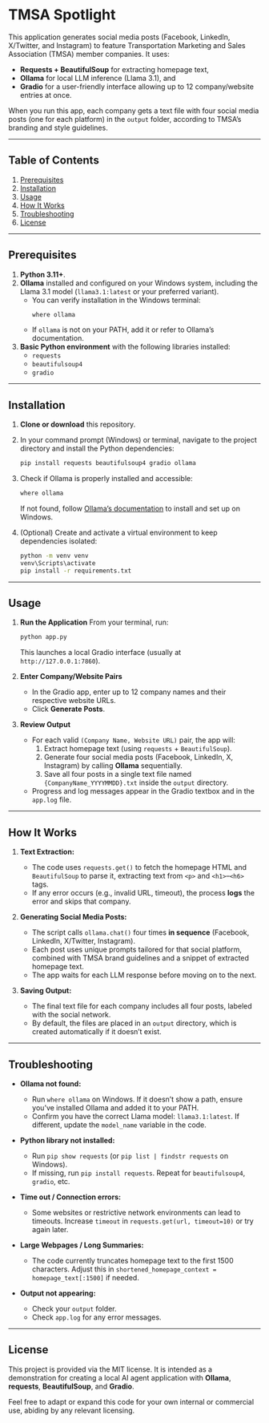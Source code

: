 # TMSA Spotlight

This application generates social media posts (Facebook, LinkedIn, X/Twitter, and Instagram) to feature Transportation Marketing and Sales Association (TMSA) member companies. It uses:

- **Requests + BeautifulSoup** for extracting homepage text,
- **Ollama** for local LLM inference (Llama 3.1), and
- **Gradio** for a user-friendly interface allowing up to 12 company/website entries at once.

When you run this app, each company gets a text file with four social media posts (one for each platform) in the `output` folder, according to TMSA’s branding and style guidelines.

---

## Table of Contents

1. [Prerequisites](#prerequisites)
2. [Installation](#installation)
3. [Usage](#usage)
4. [How It Works](#how-it-works)
5. [Troubleshooting](#troubleshooting)
6. [License](#license)

---

## Prerequisites

1. **Python 3.11+**.
2. **Ollama** installed and configured on your Windows system, including the Llama 3.1 model (`llama3.1:latest` or your preferred variant).
   - You can verify installation in the Windows terminal:
     ```bash
     where ollama
     ```
   - If `ollama` is not on your PATH, add it or refer to Ollama’s documentation.
3. **Basic Python environment** with the following libraries installed:
   - `requests`
   - `beautifulsoup4`
   - `gradio`

---

## Installation

1. **Clone or download** this repository.

2. In your command prompt (Windows) or terminal, navigate to the project directory and install the Python dependencies:
   ```bash
   pip install requests beautifulsoup4 gradio ollama
   ```

3. Check if Ollama is properly installed and accessible:
   ```bash
   where ollama
   ```
   If not found, follow [Ollama’s documentation](https://github.com/jmorganca/ollama) to install and set up on Windows.

4. (Optional) Create and activate a virtual environment to keep dependencies isolated:
   ```bash
   python -m venv venv
   venv\Scripts\activate
   pip install -r requirements.txt
   ```

---

## Usage

1. **Run the Application**
   From your terminal, run:
   ```bash
   python app.py
   ```
   This launches a local Gradio interface (usually at `http://127.0.0.1:7860`).

2. **Enter Company/Website Pairs**
   - In the Gradio app, enter up to 12 company names and their respective website URLs.
   - Click **Generate Posts**.

3. **Review Output**
   - For each valid `(Company Name, Website URL)` pair, the app will:
     1. Extract homepage text (using `requests` + `BeautifulSoup`).
     2. Generate four social media posts (Facebook, LinkedIn, X, Instagram) by calling **Ollama** sequentially.
     3. Save all four posts in a single text file named `{CompanyName_YYYYMMDD}.txt` inside the `output` directory.
   - Progress and log messages appear in the Gradio textbox and in the `app.log` file.

---

## How It Works

1. **Text Extraction:**
   - The code uses `requests.get()` to fetch the homepage HTML and `BeautifulSoup` to parse it, extracting text from `<p>` and `<h1>`–`<h6>` tags.
   - If any error occurs (e.g., invalid URL, timeout), the process **logs** the error and skips that company.

2. **Generating Social Media Posts:**
   - The script calls `ollama.chat()` four times **in sequence** (Facebook, LinkedIn, X/Twitter, Instagram).
   - Each post uses unique prompts tailored for that social platform, combined with TMSA brand guidelines and a snippet of extracted homepage text.
   - The app waits for each LLM response before moving on to the next.

3. **Saving Output:**
   - The final text file for each company includes all four posts, labeled with the social network.
   - By default, the files are placed in an `output` directory, which is created automatically if it doesn’t exist.

---

## Troubleshooting

- **Ollama not found:**
  - Run `where ollama` on Windows. If it doesn’t show a path, ensure you’ve installed Ollama and added it to your PATH.
  - Confirm you have the correct Llama model: `llama3.1:latest`. If different, update the `model_name` variable in the code.

- **Python library not installed:**
  - Run `pip show requests` (or `pip list | findstr requests` on Windows).
  - If missing, run `pip install requests`. Repeat for `beautifulsoup4`, `gradio`, etc.

- **Time out / Connection errors:**
  - Some websites or restrictive network environments can lead to timeouts. Increase `timeout` in `requests.get(url, timeout=10)` or try again later.

- **Large Webpages / Long Summaries:**
  - The code currently truncates homepage text to the first 1500 characters. Adjust this in `shortened_homepage_context = homepage_text[:1500]` if needed.

- **Output not appearing:**
  - Check your `output` folder.
  - Check `app.log` for any error messages.

---

## License

This project is provided via the MIT license. It is intended as a demonstration for creating a local AI agent application with **Ollama**, **requests**, **BeautifulSoup**, and **Gradio**.

Feel free to adapt or expand this code for your own internal or commercial use, abiding by any relevant licensing.

